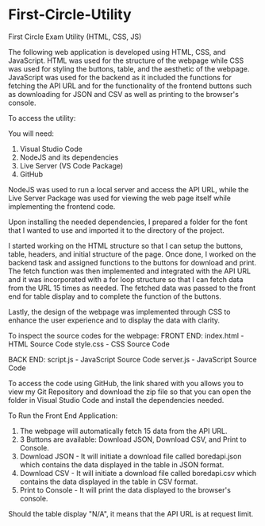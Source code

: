 # First-Circle-Utility
 First Circle Exam Utility (HTML, CSS, JS)

The following web application is developed using HTML, CSS, and JavaScript. HTML was used for the structure of the webpage while CSS was used for styling the buttons, table, and the aesthetic of the webpage. JavaScript was used for the backend as it included the functions for fetching the API URL and for the functionality of the frontend buttons such as downloading for JSON and CSV as well as printing to the browser's console. 

To access the utility:

You will need:
1. Visual Studio Code
2. NodeJS and its dependencies
3. Live Server (VS Code Package)
4. GitHub

NodeJS was used to run a local server and access the API URL, while the Live Server Package was used for viewing the web page itself while implementing the frontend code.

Upon installing the needed dependencies, I prepared a folder for the font that I wanted to use and imported it to the directory of the project.

I started working on the HTML structure so that I can setup the buttons, table, headers, and initial structure of the page. Once done, I worked on the backend task and assigned functions to the buttons for download and print. The fetch function was then implemented and integrated with the API URL and it was incorporated with a for loop structure so that I can fetch data from the URL 15 times as needed. The fetched data was passed to the front end for table display and to complete the function of the buttons.

Lastly, the design of the webpage was implemented through CSS to enhance the user experience and to display the data with clarity.

To inspect the source codes for the webpage:
FRONT END:
index.html - HTML Source Code
style.css - CSS Source Code

BACK END:
script.js - JavaScript Source Code
server.js - JavaScript Source Code

To access the code using GitHub, the link shared with you allows you to view my Git Repository and download the zip file so that you can open the folder in Visual Studio Code and install the dependencies needed.

To Run the Front End Application:
1. The webpage will automatically fetch 15 data from the API URL.
2. 3 Buttons are available: Download JSON, Download CSV, and Print to Console.
3. Download JSON - It will initiate a download file called boredapi.json which contains the data displayed in the table in JSON format.
4. Download CSV - It will initiate a download file called boredapi.csv which contains the data displayed in the table in CSV format.
5. Print to Console - It will print the data displayed to the browser's console.

Should the table display "N/A", it means that the API URL is at request limit.
